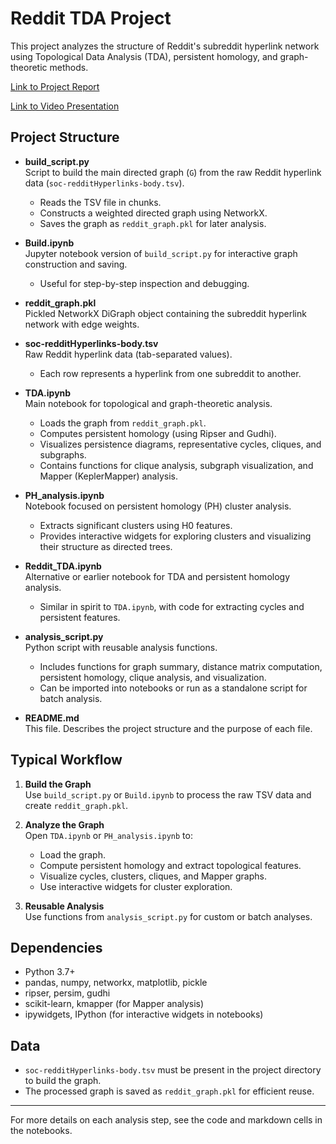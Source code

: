 # Reddit TDA Project

This project analyzes the structure of Reddit's subreddit hyperlink network using Topological Data Analysis (TDA), persistent homology, and graph-theoretic methods.

[Link to Project Report](FILE_NAME.pdf) 


[Link to Video Presentation](https://youtu.be/dcjqedAjVsU)

## Project Structure

- **build_script.py**  
  Script to build the main directed graph (`G`) from the raw Reddit hyperlink data (`soc-redditHyperlinks-body.tsv`).  
  - Reads the TSV file in chunks.
  - Constructs a weighted directed graph using NetworkX.
  - Saves the graph as `reddit_graph.pkl` for later analysis.

- **Build.ipynb**  
  Jupyter notebook version of `build_script.py` for interactive graph construction and saving.  
  - Useful for step-by-step inspection and debugging.

- **reddit_graph.pkl**  
  Pickled NetworkX DiGraph object containing the subreddit hyperlink network with edge weights.

- **soc-redditHyperlinks-body.tsv**  
  Raw Reddit hyperlink data (tab-separated values).  
  - Each row represents a hyperlink from one subreddit to another.

- **TDA.ipynb**  
  Main notebook for topological and graph-theoretic analysis.  
  - Loads the graph from `reddit_graph.pkl`.
  - Computes persistent homology (using Ripser and Gudhi).
  - Visualizes persistence diagrams, representative cycles, cliques, and subgraphs.
  - Contains functions for clique analysis, subgraph visualization, and Mapper (KeplerMapper) analysis.

- **PH_analysis.ipynb**  
  Notebook focused on persistent homology (PH) cluster analysis.  
  - Extracts significant clusters using H0 features.
  - Provides interactive widgets for exploring clusters and visualizing their structure as directed trees.

- **Reddit_TDA.ipynb**  
  Alternative or earlier notebook for TDA and persistent homology analysis.  
  - Similar in spirit to `TDA.ipynb`, with code for extracting cycles and persistent features.

- **analysis_script.py**  
  Python script with reusable analysis functions.  
  - Includes functions for graph summary, distance matrix computation, persistent homology, clique analysis, and visualization.
  - Can be imported into notebooks or run as a standalone script for batch analysis.

- **README.md**  
  This file. Describes the project structure and the purpose of each file.

## Typical Workflow

1. **Build the Graph**  
   Use `build_script.py` or `Build.ipynb` to process the raw TSV data and create `reddit_graph.pkl`.

2. **Analyze the Graph**  
   Open `TDA.ipynb` or `PH_analysis.ipynb` to:
   - Load the graph.
   - Compute persistent homology and extract topological features.
   - Visualize cycles, clusters, cliques, and Mapper graphs.
   - Use interactive widgets for cluster exploration.

3. **Reusable Analysis**  
   Use functions from `analysis_script.py` for custom or batch analyses.

## Dependencies

- Python 3.7+
- pandas, numpy, networkx, matplotlib, pickle
- ripser, persim, gudhi
- scikit-learn, kmapper (for Mapper analysis)
- ipywidgets, IPython (for interactive widgets in notebooks)

## Data

- `soc-redditHyperlinks-body.tsv` must be present in the project directory to build the graph.
- The processed graph is saved as `reddit_graph.pkl` for efficient reuse.

---

For more details on each analysis step, see the code and markdown cells in the notebooks.
